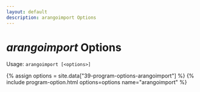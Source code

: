 ```yaml
---
layout: default
description: arangoimport Options
---
```

# _arangoimport_ Options

Usage: `arangoimport [<options>]`

{% assign options = site.data["39-program-options-arangoimport"] %}
{% include program-option.html options=options name="arangoimport" %}
